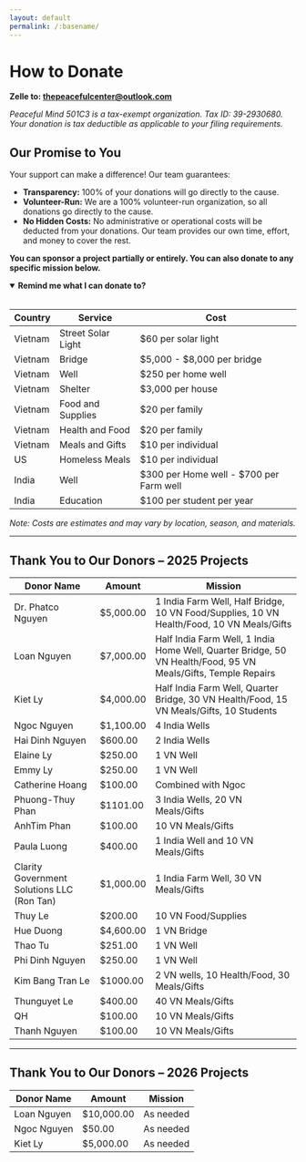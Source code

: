 ```yaml
---
layout: default
permalink: /:basename/
---
```


# How to Donate

**Zelle to: <u>thepeacefulcenter@outlook.com</u>**

_Peaceful Mind 501C3 is a tax-exempt organization. Tax ID: 39-2930680. Your donation is tax deductible as applicable to your filing requirements._

<section id="one">
  <h2>Our Promise to You</h2>
  <p>Your support can make a difference! Our team guarantees:</p>
  <ul>
    <li><strong>Transparency:</strong> 100% of your donations will go directly to the cause.</li>
    <li><strong>Volunteer-Run:</strong> We are a 100% volunteer-run organization, so all donations go directly to the cause.</li>
    <li><strong>No Hidden Costs:</strong> No administrative or operational costs will be deducted from your donations. Our team provides our own time, effort, and money to cover the rest.</li>
  </ul>
  <p><strong>You can sponsor a project partially or entirely. You can also donate to any specific mission below.</strong></p>
</section>

<details open>
  <summary><strong>Remind me what I can donate to?</strong></summary>

  <br/>

  <table>
    <thead>
      <tr>
        <th>Country</th>
        <th>Service</th>
        <th>Cost</th>
      </tr>
    </thead>
    <tbody>
      <tr>
        <td>Vietnam</td>
        <td>Street Solar Light</td>
        <td>$60 per solar light</td>
      </tr>
      <tr>
        <td>Vietnam</td>
        <td>Bridge</td>
        <td>$5,000 - $8,000 per bridge</td>
      </tr>
      <tr>
        <td>Vietnam</td>
        <td>Well</td>
        <td>$250 per home well</td>
      </tr>
      <tr>
        <td>Vietnam</td>
        <td>Shelter</td>
        <td>$3,000 per house</td>
      </tr>
      <tr>
        <td>Vietnam</td>
        <td>Food and Supplies</td>
        <td>$20 per family</td>
      </tr>
      <tr>
        <td>Vietnam</td>
        <td>Health and Food</td>
        <td>$20 per family</td>
      </tr>
      <tr>
        <td>Vietnam</td>
        <td>Meals and Gifts</td>
        <td>$10 per individual</td>
      </tr>
      <tr>
        <td>US</td>
        <td>Homeless Meals</td>
        <td>$10 per individual</td>
      </tr>
      <tr>
        <td>India</td>
        <td>Well</td>
        <td>$300 per Home well - $700 per Farm well</td>
      </tr>
      <tr>
        <td>India</td>
        <td>Education</td>
        <td>$100 per student per year</td>
      </tr>
    </tbody>
  </table>
  <em>Note: Costs are estimates and may vary by location, season, and materials.</em>
</details>


---

## Thank You to Our Donors – 2025 Projects

| Donor Name                                 | Amount    | Mission                                                                                                       |
|--------------------------------------------|-----------|---------------------------------------------------------------------------------------------------------------|
| Dr. Phatco Nguyen                          | $5,000.00 | 1 India Farm Well, Half Bridge, 10 VN Food/Supplies, 10 VN Health/Food, 10 VN Meals/Gifts                     |
| Loan Nguyen                                | $7,000.00 | Half India Farm Well, 1 India Home Well, Quarter Bridge, 50 VN Health/Food, 95 VN Meals/Gifts, Temple Repairs |  
| Kiet Ly                                    | $4,000.00 | Half India Farm Well, Quarter Bridge, 30 VN Health/Food, 15 VN Meals/Gifts, 10 Students                       |  
| Ngoc Nguyen                                | $1,100.00 | 4 India Wells                                                                                                 |
| Hai Dinh Nguyen                            | $600.00   | 2 India Wells                                                                                                 |
| Elaine Ly                                  | $250.00   | 1 VN Well                                                                                                     |
| Emmy Ly                                    | $250.00   | 1 VN Well                                                                                                     | 
| Catherine Hoang                            | $100.00   | Combined with Ngoc                                                                                            |  
| Phuong-Thuy Phan                           | $1101.00  | 3 India Wells, 20 VN Meals/Gifts                                                                              |
| AnhTim Phan                                | $100.00   | 10 VN Meals/Gifts                                                                                             |
| Paula Luong                                | $400.00   | 1 India Well and 10 VN Meals/Gifts                                                                            |
| Clarity Government Solutions LLC (Ron Tan) | $1,000.00 | 1 India Farm Well, 30 VN Meals/Gifts                                                                          |
| Thuy Le                                    | $200.00   | 10 VN Food/Supplies                                                                                           |
| Hue Duong                                  | $4,600.00 | 1 VN Bridge                                                                                                   |  
| Thao Tu                                    | $251.00   | 1 VN Well                                                                                                     |
| Phi Dinh Nguyen                            | $250.00   | 1 VN Well                                                                                                     |
| Kim Bang Tran Le                           | $1000.00  | 2 VN wells, 10 Health/Food, 30 Meals/Gifts                                                                    |
| Thunguyet Le                               | $400.00   | 40 VN Meals/Gifts                                                                                             |
| QH                                         | $100.00   | 10 VN Meals/Gifts                                                                                             |
| Thanh Nguyen                               | $100.00   | 10 VN Meals/Gifts                                                                                             |

---

## Thank You to Our Donors – 2026 Projects

| Donor Name        | Amount     | Mission                 |
|-------------------|------------|-------------------------|
| Loan Nguyen       | $10,000.00 | As needed               |
| Ngoc Nguyen       | $50.00     | As needed               | 
| Kiet Ly           | $5,000.00  | As needed               | 

